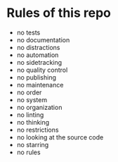 # Rules of this repo

- no tests
- no documentation
- no distractions
- no automation
- no sidetracking
- no quality control
- no publishing
- no maintenance
- no order
- no system
- no organization
- no linting
- no thinking
- no restrictions
- no looking at the source code
- no starring
- no rules
